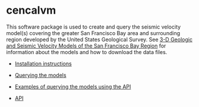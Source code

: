 # cencalvm

This software package is used to create and query the seismic velocity
model(s) covering the greater San Francisco Bay area and surrounding
region developed by the United States Geological Survey. See [3-D
Geologic and Seismic Velocity Models of the San Francisco Bay
Region](https://earthquake.usgs.gov/data/3dgeologic/) for information
about the models and how to download the data files.

* [Installation instructions](install.md)

* [Querying the models](query.md)

* [Examples of querying the models using the API](examples.md)

* [API](api.md)
